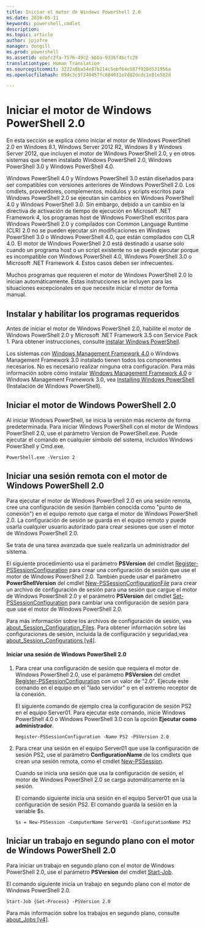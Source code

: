 ```yaml
---
title: Iniciar el motor de Windows PowerShell 2.0
ms.date: 2016-05-11
keywords: powershell,cmdlet
description: 
ms.topic: article
author: jpjofre
manager: dongill
ms.prod: powershell
ms.assetid: edafc2fa-7576-49c2-bbba-9336f4bcfc28
translationtype: Human Translation
ms.sourcegitcommit: 3222a0ba54e87b214c5ebf64e587f920d531956a
ms.openlocfilehash: 094c3c9f240457fc884031e7d82dcdc1e81e582d

---
```


# Iniciar el motor de Windows PowerShell 2.0
En esta sección se explica cómo iniciar el motor de Windows PowerShell 2.0 en Windows 8.1, Windows Server 2012 R2, Windows 8 y Windows Server 2012, que incluyen el motor de Windows PowerShell 2.0, y en otros sistemas que tienen instalado Windows PowerShell 2.0, Windows PowerShell 3.0 y Windows PowerShell 4.0.

Windows PowerShell 4.0 y Windows PowerShell 3.0 están diseñados para ser compatibles con versiones anteriores de Windows PowerShell 2.0. Los cmdlets, proveedores, complementos, módulos y scripts escritos para Windows PowerShell 2.0 se ejecutan sin cambios en Windows PowerShell 4.0 y Windows PowerShell 3.0. Sin embargo, debido a un cambio en la directiva de activación de tiempo de ejecución en Microsoft .NET Framework 4, los programas host de Windows PowerShell escritos para Windows PowerShell 2.0 y compilados con Common Language Runtime (CLR) 2.0 no se pueden ejecutar sin modificaciones en Windows PowerShell 3.0 o Windows PowerShell 4.0, que están compilados con CLR 4.0. El motor de Windows PowerShell 2.0 está destinado a usarse solo cuando un programa host o un script existente no se puede ejecutar porque es incompatible con Windows PowerShell 4.0, Windows PowerShell 3.0 o Microsoft .NET Framework 4. Estos casos deben ser infrecuentes.

Muchos programas que requieren el motor de Windows PowerShell 2.0 lo inician automáticamente. Estas instrucciones se incluyen para las situaciones excepcionales en que necesite iniciar el motor de forma manual.

## Instalar y habilitar los programas requeridos
Antes de iniciar el motor de Windows PowerShell 2.0, habilite el motor de Windows PowerShell 2.0 y Microsoft .NET Framework 3.5 con Service Pack 1. Para obtener instrucciones, consulte [instalar Windows PowerShell](Installing-Windows-PowerShell.md).

Los sistemas con [Windows Management Framework 4.0](http://go.microsoft.com/fwlink/?LinkID=293881) o Windows Management Framework 3.0 instalado tienen todos los componentes necesarios. No es necesario realizar ninguna otra configuración. Para más información sobre cómo instalar [Windows Management Framework 4.0](http://go.microsoft.com/fwlink/?LinkID=293881) o Windows Management Framework 3.0, vea [Installing Windows PowerShell](Installing-Windows-PowerShell.md) (Instalación de Windows PowerShell).

## Iniciar el motor de Windows PowerShell 2.0
Al iniciar Windows PowerShell, se inicia la versión más reciente de forma predeterminada. Para iniciar Windows PowerShell con el motor de Windows PowerShell 2.0, use el parámetro Version de PowerShell.exe. Puede ejecutar el comando en cualquier símbolo del sistema, incluidos Windows PowerShell y Cmd.exe.

```
PowerShell.exe -Version 2
```

## Iniciar una sesión remota con el motor de Windows PowerShell 2.0
Para ejecutar el motor de Windows PowerShell 2.0 en una sesión remota, cree una configuración de sesión (también conocida como "punto de conexión") en el equipo remoto que carga el motor de Windows PowerShell 2.0. La configuración de sesión se guarda en el equipo remoto y puede usarla cualquier usuario autorizado para crear sesiones que usen el motor de Windows PowerShell 2.0.

Se trata de una tarea avanzada que suele realizarla un administrador del sistema.

El siguiente procedimiento usa el parámetro **PSVersion** del cmdlet [Register-PSSessionConfiguration](https://technet.microsoft.com/en-us/library/e9152ae2-bd6d-4056-9bc7-dc1893aa29ea) para crear una configuración de sesión que use el motor de Windows PowerShell 2.0. También puede usar el parámetro **PowerShellVersion** del cmdlet [New-PSSessionConfigurationFile](https://technet.microsoft.com/en-us/library/5f3e3633-6e90-479c-aea9-ba45a1954866) para crear un archivo de configuración de sesión para una sesión que cargue el motor de Windows PowerShell 2.0 y el parámetro **PSVersion** del cmdlet [Set-PSSessionConfiguration](https://technet.microsoft.com/en-us/library/b21fbad3-1759-4260-b206-dcb8431cd6ea) para cambiar una configuración de sesión para que use el motor de Windows PowerShell 2.0.

Para más información sobre los archivos de configuración de sesión, vea [about_Session_Configuration_Files](https://technet.microsoft.com/en-us/library/c7217447-1ebf-477b-a8ef-4dbe9a1473b8). Para obtener información sobre las configuraciones de sesión, incluida la de configuración y seguridad,vea [about_Session_Configurations [v4]](https://technet.microsoft.com/en-us/library/a2fbe12a-350c-4d04-be50-24102824e3ab).

#### Iniciar una sesión de Windows PowerShell 2.0

1.  Para crear una configuración de sesión que requiera el motor de Windows PowerShell 2.0, use el parámetro **PSVersion** del cmdlet [Register-PSSessionConfiguration](https://technet.microsoft.com/en-us/library/e9152ae2-bd6d-4056-9bc7-dc1893aa29ea) con un valor de "2.0". Ejecute este comando en el equipo en el "lado servidor" o en el extremo receptor de la conexión.

    El siguiente comando de ejemplo crea la configuración de sesión PS2 en el equipo Server01. Para ejecutar este comando, inicie Windows PowerShell 4.0 o Windows PowerShell 3.0 con la opción **Ejecutar como administrador**.

    ```
    Register-PSSessionConfiguration -Name PS2 -PSVersion 2.0
    ```

2.  Para crear una sesión en el equipo Server01 que use la configuración de sesión PS2, use el parámetro **ConfigurationName** de los cmdlets que crean una sesión remota, como el cmdlet [New-PSSession](https://technet.microsoft.com/en-us/library/76f6628c-054c-4eda-ba7a-a6f28daaa26f).

    Cuando se inicia una sesión que usa la configuración de sesión, el motor de Windows PowerShell 2.0 se carga automáticamente en la sesión.

    El comando siguiente inicia una sesión en el equipo Server01 que usa la configuración de sesión PS2. El comando guarda la sesión en la variable $s.

    ```
    $s = New-PSSession -ComputerName Server01 -ConfigurationName PS2
    ```

## Iniciar un trabajo en segundo plano con el motor de Windows PowerShell 2.0
Para iniciar un trabajo en segundo plano con el motor de Windows PowerShell 2.0, use el parámetro **PSVersion** del cmdlet [Start-Job](https://technet.microsoft.com/en-us/library/2bc04935-0deb-4ec0-b856-d7290cca6442).

El comando siguiente inicia un trabajo en segundo plano con el motor de Windows PowerShell 2.0.

```
Start-Job {Get-Process} -PSVersion 2.0
```

Para más información sobre los trabajos en segundo plano, consulte [about_Jobs [v4]](https://technet.microsoft.com/en-us/library/7362512a-8a4e-4575-b2ea-a740e5c4f002).




<!--HONumber=Aug16_HO4-->


